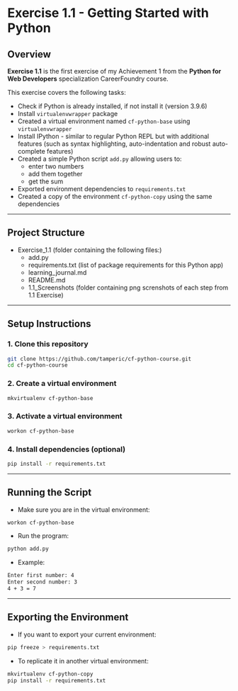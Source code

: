 # Exercise 1.1 - Getting Started with Python 

## Overview

**Exercise 1.1** is the first exercise of my Achievement 1 from the **Python for Web Developers** specialization CareerFoundry course.

This exercise covers the following tasks:

- Check if Python is already installed, if not install it (version 3.9.6)
- Install `virtualenvwrapper` package
- Created a virtual environment named `cf-python-base` using `virtualenvwrapper`
- Install IPython - similar to regular Python REPL but with additional features (such as syntax highlighting, auto-indentation and robust auto-complete features)
- Created a simple Python script `add.py` allowing users to:
  - enter two numbers
  - add them together
  - get the sum 
- Exported environment dependencies to `requirements.txt`
- Created a copy of the environment `cf-python-copy` using the same dependencies

---

## Project Structure

- Exercise_1.1 (folder containing the following files:) <br/>
  - add.py  <br/>
  - requirements.txt (list of package requirements for this Python app)
  - learning_journal.md
  - README.md
  - 1.1_Screenshots (folder containing png screnshots of each step from 1.1 Exercise)

---

## Setup Instructions

### 1. Clone this repository
```bash
git clone https://github.com/tamperic/cf-python-course.git
cd cf-python-course
```

### 2. Create a virtual environment
```bash
mkvirtualenv cf-python-base
```

### 3. Activate a virtual environment
```bash
workon cf-python-base
```

### 4. Install dependencies (optional)
```bash
pip install -r requirements.txt
```

---

## Running the Script
- Make sure you are in the virtual environment:
```bash
workon cf-python-base
```

- Run the program:
```bash
python add.py
```

- Example:
```bash
Enter first number: 4
Enter second number: 3
4 + 3 = 7
```

---

## Exporting the Environment 
- If you want to export your current environment:
```bash
pip freeze > requirements.txt
```
- To replicate it in another virtual environment:
```bash
mkvirtualenv cf-python-copy
pip install -r requirements.txt
```
